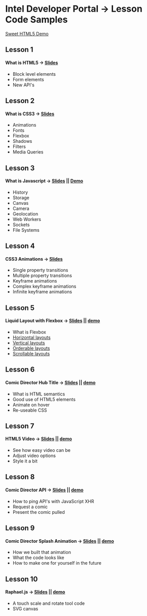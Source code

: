 # Intel Developer Portal → Lesson Code Samples  
[Sweet HTML5 Demo](http://ratiointeractive.github.com/Intel-DeveloperPortal_LessonCodeSamples/)

## Lesson 1
#### What is HTML5 → [Slides](http://www.rvl.io/nerdydork/lesson-1)
 - Block level elements
 - Form elements
 - New API's



## Lesson 2
#### What is CSS3 → [Slides](http://www.rvl.io/nerdydork/lesson-2)
 - Animations
 - Fonts
 - Flexbox
 - Shadows
 - Filters
 - Media Queries



## Lesson 3
#### What is Javascript → [Slides](http://www.rvl.io/nerdydork/lesson-3) || [Demo](http://ratiointeractive.github.com/Intel-DeveloperPortal_LessonCodeSamples/)
 - History
 - Storage
 - Canvas
 - Camera
 - Geolocation
 - Web Workers
 - Sockets
 - File Systems



## Lesson 4
#### CSS3 Animations → [Slides](http://www.rvl.io/nerdydork/lesson-4)
 - Single property transitions
 - Multiple property transitions
 - Keyframe animations
 - Complex keyframe animations
 - Infinite keyframe animations



## Lesson 5
#### Liquid Layout with Flexbox → [Slides](http://www.rvl.io/nerdydork/lesson-5) || [demo](http://ratiointeractive.github.com/Intel-DeveloperPortal_LessonCodeSamples/lesson/5/index.html)
 - What is Flexbox
 - [Horizontal layouts](http://ratiointeractive.github.com/Intel-DeveloperPortal_LessonCodeSamples/lesson/5/horizontal.html)
 - [Vertical layouts](http://ratiointeractive.github.com/Intel-DeveloperPortal_LessonCodeSamples/lesson/5/vertical.html)
 - [Orderable layouts](http://ratiointeractive.github.com/Intel-DeveloperPortal_LessonCodeSamples/lesson/5/orderable.html)
 - [Scrollable layouts](http://codepen.io/argyleink/pen/Eaqec)



## Lesson 6
#### Comic Director Hub Title → [Slides](http://www.rvl.io/nerdydork/lesson-6) || [demo](http://ratiointeractive.github.com/Intel-DeveloperPortal_LessonCodeSamples/lesson/6/)
 - What is HTML semantics
 - Good use of HTML5 elements
 - Animate on hover
 - Re-useable CSS



## Lesson 7
#### HTML5 Video → [Slides](http://www.rvl.io/nerdydork/lesson-7) || [demo](http://ratiointeractive.github.com/Intel-DeveloperPortal_LessonCodeSamples/lesson/7/)
 - See how easy video can be
 - Adjust video options
 - Style it a bit



## Lesson 8
#### Comic Director API → [Slides](http://www.rvl.io/nerdydork/lesson-8) || [demo](http://ratiointeractive.github.com/Intel-DeveloperPortal_LessonCodeSamples/lesson/8/)
 - How to ping API's with JavaScript XHR
 - Request a comic
 - Present the comic pulled



## Lesson 9
#### Comic Director Splash Animation → [Slides](http://www.rvl.io/nerdydork/lesson-9) || [demo](http://ratiointeractive.github.com/Intel-DeveloperPortal_LessonCodeSamples/lesson/9/)
 - How we built that animation
 - What the code looks like
 - How to make one for yourself in the future



## Lesson 10
#### Raphael.js → [Slides](http://www.rvl.io/nerdydork/lesson-10) || [demo](http://ratiointeractive.github.com/Intel-DeveloperPortal_LessonCodeSamples/lesson/10/)
 - A touch scale and rotate tool code
 - SVG canvas
